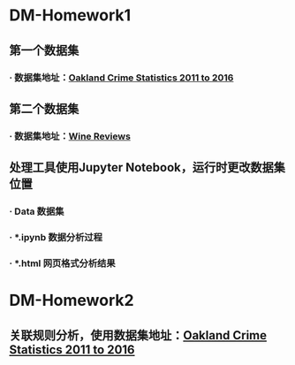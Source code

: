 # DM-Homework1
## 第一个数据集
  ### · 数据集地址：<a href='https://www.kaggle.com/cityofoakland/oakland-crime-statistics-2011-to-2016'>Oakland Crime Statistics 2011 to 2016</a>
## 第二个数据集
  ### · 数据集地址：<a href='https://www.kaggle.com/zynicide/wine-reviews'>Wine Reviews</a>
## 处理工具使用Jupyter Notebook，运行时更改数据集位置
  ###   · Data  数据集
  ###   · *.ipynb 数据分析过程
  ###   · *.html  网页格式分析结果
# DM-Homework2
## 关联规则分析，使用数据集地址：<a href='https://www.kaggle.com/cityofoakland/oakland-crime-statistics-2011-to-2016'>Oakland Crime Statistics 2011 to 2016</a>
